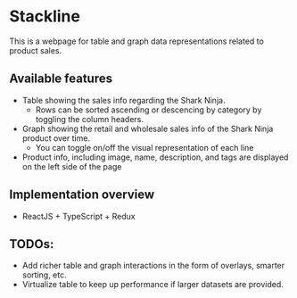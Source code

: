 # Stackline

This is a webpage for table and graph data representations related to product sales.

## Available features

- Table showing the sales info regarding the Shark Ninja.
  - Rows can be sorted ascending or descencing by category by toggling the column headers.
- Graph showing the retail and wholesale sales info of the Shark Ninja product over time.
  - You can toggle on/off the visual representation of each line
- Product info, including image, name, description, and tags are displayed on the left side of the page

## Implementation overview

- ReactJS + TypeScript + Redux

## TODOs:

- Add richer table and graph interactions in the form of overlays, smarter sorting, etc.
- Virtualize table to keep up performance if larger datasets are provided.
